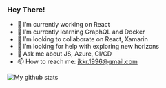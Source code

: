 ### Hey There!
<!--
**karthikkumar1996/karthikkumar1996** is a ✨ _special_ ✨ repository because its `README.md` (this file) appears on your GitHub profile.
-->
- 🔭 I’m currently working on React
- 🌱 I’m currently learning GraphQL and Docker
- 👯 I’m looking to collaborate on React, Xamarin
- 🤔 I’m looking for help with exploring new horizons
- 💬 Ask me about JS, Azure, CI/CD
- 📫 How to reach me: jkkr.1996@gmail.com

![My github stats](https://github-readme-stats.vercel.app/api?username=KarthikKumarDev&show_icons=true)
